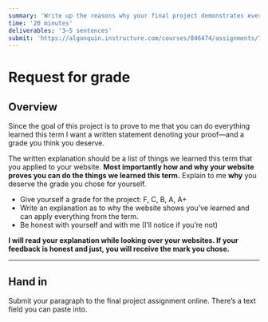 ```yaml
---
summary: 'Write up the reasons why your final project demonstrates everything learned this term.'
time: '20 minutes'
deliverables: '3–5 sentences'
submit: 'https://algonquin.instructure.com/courses/846474/assignments/7453837'
---
```


# Request for grade

## Overview

Since the goal of this project is to prove to me that you can do everything learned this term I want a written statement denoting your proof—and a grade you think you deserve.

The written explanation should be a list of things we learned this term that you applied to your website. **Most importantly how and why your website proves you can do the things we learned this term.** Explain to me **why** you deserve the grade you chose for yourself.

- Give yourself a grade for the project: F, C, B, A, A+
- Write an explanation as to why the website shows you’ve learned and can apply everything from the term.
- Be honest with yourself and with me (I’ll notice if you’re not)

**I will read your explanation while looking over your websites. If your feedback is honest and just, you will receive the mark you chose.**

---

## Hand in

Submit your paragraph to the final project assignment online. There’s a text field you can paste into.
